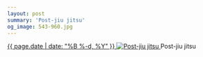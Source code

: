 ```yaml
---
layout: post
summary: 'Post-jiu jitsu'
og_image: 543-960.jpg
---
```


<p>
 <time>
  <a href="/543">
   {{ page.date | date: "%B %-d, %Y" }}
  </a>
 </time>
 <a href="/543">
  <img alt="Post-jiu jitsu" sizes="(min-width: 700px) 50vw, calc(100vw - 2rem)" src="{{ site.assets_url }}/543-480.jpg" srcset="{{ site.assets_url }}/543-240.jpg 240w, {{ site.assets_url }}/543-480.jpg 480w, {{ site.assets_url }}/543-720.jpg 720w, {{ site.assets_url }}/543-960.jpg 960w"/>
 </a>
 <span>
  Post-jiu jitsu
 </span>
</p>
